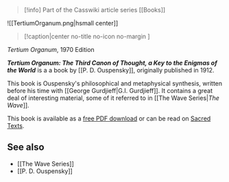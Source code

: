 > [!info] Part of the Casswiki article series [[Books]]

![[TertiumOrganum.png|hsmall center]]
> [!caption|center no-title no-icon no-margin ]
> 
_Tertium Organum_, 1970 Edition

_**Tertium Organum: The Third Canon of Thought, a Key to the Enigmas of the World**_ is a a book by [[P. D. Ouspensky]], originally published in 1912.

This book is Ouspensky's philosophical and metaphysical synthesis, written before his time with [[George Gurdjieff|G.I. Gurdjieff]]. It contains a great deal of interesting material, some of it referred to in [[The Wave Series|_The Wave_]].

This book is available as a [free PDF download](tertiumorganumth00uspe.pdf) or can be read on [Sacred Texts](http://www.sacred-texts.com/eso/to/).

See also
--------

*   [[The Wave Series]]
*   [[P. D. Ouspensky]]
